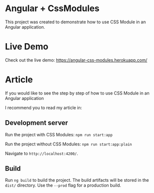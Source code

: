 # Angular + CssModules

This project was created to demonstrate how to use CSS Module in an Angular application.

# Live Demo

Check out the live demo: https://angular-css-modules.herokuapp.com/

# Article

If you would like to see the step by step of how to use CSS Module in an Angular application

I recommend you to read my article in: 

## Development server

Run the project with CSS Modules:
`npm run start:app`

Run the project without CSS Modules:
`npm run start:app:plain`

Navigate to `http://localhost:4200/`.

## Build

Run `ng build` to build the project. The build artifacts will be stored in the `dist/` directory. Use the `--prod` flag for a production build.
